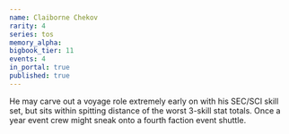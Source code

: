 ```yaml
---
name: Claiborne Chekov
rarity: 4
series: tos
memory_alpha:
bigbook_tier: 11
events: 4
in_portal: true
published: true
---
```


He may carve out a voyage role extremely early on with his SEC/SCI skill set, but sits within spitting distance of the worst 3-skill stat totals. Once a year event crew might sneak onto a fourth faction event shuttle.
